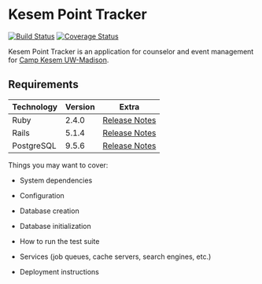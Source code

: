 # Kesem Point Tracker

[![Build Status](https://travis-ci.org/Chaseshak/KesemPointTracker.svg?branch=master)](https://travis-ci.org/Chaseshak/KesemPointTracker)
[![Coverage Status](https://coveralls.io/repos/github/Chaseshak/KesemPointTracker/badge.svg?branch=master)](https://coveralls.io/github/Chaseshak/KesemPointTracker?branch=master)

Kesem Point Tracker is an application for counselor and event management for [Camp Kesem UW-Madison](http://campkesem.org/uwmadison).


## Requirements

| Technology | Version | Extra                                                                              |
|------------|---------|------------------------------------------------------------------------------------|
| Ruby       | 2.4.0   | [Release Notes](https://www.ruby-lang.org/en/news/2016/12/25/ruby-2-4-0-released/) |
| Rails      | 5.1.4   | [Release Notes](http://guides.rubyonrails.org/5_0_release_notes.html)              |
| PostgreSQL | 9.5.6   | [Release Notes](https://www.postgresql.org/docs/9.5/static/release-9-5-6.html)     |

Things you may want to cover:

* System dependencies

* Configuration

* Database creation

* Database initialization

* How to run the test suite

* Services (job queues, cache servers, search engines, etc.)

* Deployment instructions
